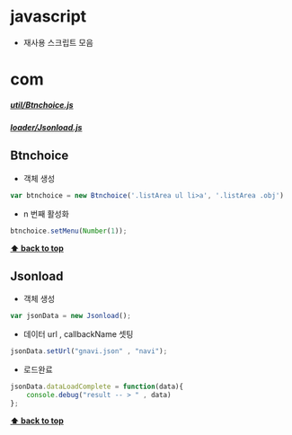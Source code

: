 # javascript

- 재사용 스크립트 모음



# com

##### [util/Btnchoice.js](#Btnchoice)
##### [loader/Jsonload.js](#Jsonload)


## <a name='Btnchoice'>Btnchoice</a>


- 객체 생성
```javascript
var btnchoice = new Btnchoice('.listArea ul li>a', '.listArea .obj')
```
- n 번째 활성화
```javascript
btnchoice.setMenu(Number(1));
```


**[⬆ back to top](#table-of-contents)**


## <a name='Jsonload'>Jsonload</a>

- 객체 생성
```javascript
var jsonData = new Jsonload();
```
- 데이터 url , callbackName 셋팅
```javascript
jsonData.setUrl("gnavi.json" , "navi");
```
- 로드완료
```javascript
jsonData.dataLoadComplete = function(data){
    console.debug("result -- > " , data)
};
```
**[⬆ back to top](#table-of-contents)**
